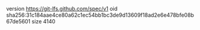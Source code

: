 version https://git-lfs.github.com/spec/v1
oid sha256:31c184aae4ce80a62c1ec54bb1bc3de9d13609f18ad2e6e478bfe08b67de5601
size 4140
